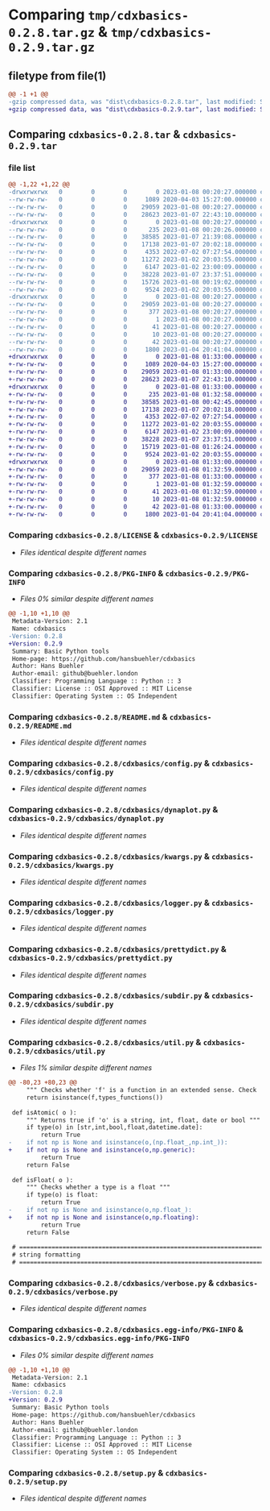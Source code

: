 # Comparing `tmp/cdxbasics-0.2.8.tar.gz` & `tmp/cdxbasics-0.2.9.tar.gz`

## filetype from file(1)

```diff
@@ -1 +1 @@
-gzip compressed data, was "dist\cdxbasics-0.2.8.tar", last modified: Sun Jan  8 00:20:27 2023, max compression
+gzip compressed data, was "dist\cdxbasics-0.2.9.tar", last modified: Sun Jan  8 01:33:00 2023, max compression
```

## Comparing `cdxbasics-0.2.8.tar` & `cdxbasics-0.2.9.tar`

### file list

```diff
@@ -1,22 +1,22 @@
-drwxrwxrwx   0        0        0        0 2023-01-08 00:20:27.000000 cdxbasics-0.2.8/
--rw-rw-rw-   0        0        0     1089 2020-04-03 15:27:00.000000 cdxbasics-0.2.8/LICENSE
--rw-rw-rw-   0        0        0    29059 2023-01-08 00:20:27.000000 cdxbasics-0.2.8/PKG-INFO
--rw-rw-rw-   0        0        0    28623 2023-01-07 22:43:10.000000 cdxbasics-0.2.8/README.md
-drwxrwxrwx   0        0        0        0 2023-01-08 00:20:27.000000 cdxbasics-0.2.8/cdxbasics/
--rw-rw-rw-   0        0        0      235 2023-01-08 00:20:26.000000 cdxbasics-0.2.8/cdxbasics/__init__.py
--rw-rw-rw-   0        0        0    38585 2023-01-07 21:39:08.000000 cdxbasics-0.2.8/cdxbasics/config.py
--rw-rw-rw-   0        0        0    17138 2023-01-07 20:02:18.000000 cdxbasics-0.2.8/cdxbasics/dynaplot.py
--rw-rw-rw-   0        0        0     4353 2022-07-02 07:27:54.000000 cdxbasics-0.2.8/cdxbasics/kwargs.py
--rw-rw-rw-   0        0        0    11272 2023-01-02 20:03:55.000000 cdxbasics-0.2.8/cdxbasics/logger.py
--rw-rw-rw-   0        0        0     6147 2023-01-02 23:00:09.000000 cdxbasics-0.2.8/cdxbasics/prettydict.py
--rw-rw-rw-   0        0        0    38228 2023-01-07 23:37:51.000000 cdxbasics-0.2.8/cdxbasics/subdir.py
--rw-rw-rw-   0        0        0    15726 2023-01-08 00:19:02.000000 cdxbasics-0.2.8/cdxbasics/util.py
--rw-rw-rw-   0        0        0     9524 2023-01-02 20:03:55.000000 cdxbasics-0.2.8/cdxbasics/verbose.py
-drwxrwxrwx   0        0        0        0 2023-01-08 00:20:27.000000 cdxbasics-0.2.8/cdxbasics.egg-info/
--rw-rw-rw-   0        0        0    29059 2023-01-08 00:20:27.000000 cdxbasics-0.2.8/cdxbasics.egg-info/PKG-INFO
--rw-rw-rw-   0        0        0      377 2023-01-08 00:20:27.000000 cdxbasics-0.2.8/cdxbasics.egg-info/SOURCES.txt
--rw-rw-rw-   0        0        0        1 2023-01-08 00:20:27.000000 cdxbasics-0.2.8/cdxbasics.egg-info/dependency_links.txt
--rw-rw-rw-   0        0        0       41 2023-01-08 00:20:27.000000 cdxbasics-0.2.8/cdxbasics.egg-info/requires.txt
--rw-rw-rw-   0        0        0       10 2023-01-08 00:20:27.000000 cdxbasics-0.2.8/cdxbasics.egg-info/top_level.txt
--rw-rw-rw-   0        0        0       42 2023-01-08 00:20:27.000000 cdxbasics-0.2.8/setup.cfg
--rw-rw-rw-   0        0        0     1800 2023-01-04 20:41:04.000000 cdxbasics-0.2.8/setup.py
+drwxrwxrwx   0        0        0        0 2023-01-08 01:33:00.000000 cdxbasics-0.2.9/
+-rw-rw-rw-   0        0        0     1089 2020-04-03 15:27:00.000000 cdxbasics-0.2.9/LICENSE
+-rw-rw-rw-   0        0        0    29059 2023-01-08 01:33:00.000000 cdxbasics-0.2.9/PKG-INFO
+-rw-rw-rw-   0        0        0    28623 2023-01-07 22:43:10.000000 cdxbasics-0.2.9/README.md
+drwxrwxrwx   0        0        0        0 2023-01-08 01:33:00.000000 cdxbasics-0.2.9/cdxbasics/
+-rw-rw-rw-   0        0        0      235 2023-01-08 01:32:58.000000 cdxbasics-0.2.9/cdxbasics/__init__.py
+-rw-rw-rw-   0        0        0    38585 2023-01-08 00:42:45.000000 cdxbasics-0.2.9/cdxbasics/config.py
+-rw-rw-rw-   0        0        0    17138 2023-01-07 20:02:18.000000 cdxbasics-0.2.9/cdxbasics/dynaplot.py
+-rw-rw-rw-   0        0        0     4353 2022-07-02 07:27:54.000000 cdxbasics-0.2.9/cdxbasics/kwargs.py
+-rw-rw-rw-   0        0        0    11272 2023-01-02 20:03:55.000000 cdxbasics-0.2.9/cdxbasics/logger.py
+-rw-rw-rw-   0        0        0     6147 2023-01-02 23:00:09.000000 cdxbasics-0.2.9/cdxbasics/prettydict.py
+-rw-rw-rw-   0        0        0    38228 2023-01-07 23:37:51.000000 cdxbasics-0.2.9/cdxbasics/subdir.py
+-rw-rw-rw-   0        0        0    15719 2023-01-08 01:26:24.000000 cdxbasics-0.2.9/cdxbasics/util.py
+-rw-rw-rw-   0        0        0     9524 2023-01-02 20:03:55.000000 cdxbasics-0.2.9/cdxbasics/verbose.py
+drwxrwxrwx   0        0        0        0 2023-01-08 01:33:00.000000 cdxbasics-0.2.9/cdxbasics.egg-info/
+-rw-rw-rw-   0        0        0    29059 2023-01-08 01:32:59.000000 cdxbasics-0.2.9/cdxbasics.egg-info/PKG-INFO
+-rw-rw-rw-   0        0        0      377 2023-01-08 01:33:00.000000 cdxbasics-0.2.9/cdxbasics.egg-info/SOURCES.txt
+-rw-rw-rw-   0        0        0        1 2023-01-08 01:32:59.000000 cdxbasics-0.2.9/cdxbasics.egg-info/dependency_links.txt
+-rw-rw-rw-   0        0        0       41 2023-01-08 01:32:59.000000 cdxbasics-0.2.9/cdxbasics.egg-info/requires.txt
+-rw-rw-rw-   0        0        0       10 2023-01-08 01:32:59.000000 cdxbasics-0.2.9/cdxbasics.egg-info/top_level.txt
+-rw-rw-rw-   0        0        0       42 2023-01-08 01:33:00.000000 cdxbasics-0.2.9/setup.cfg
+-rw-rw-rw-   0        0        0     1800 2023-01-04 20:41:04.000000 cdxbasics-0.2.9/setup.py
```

### Comparing `cdxbasics-0.2.8/LICENSE` & `cdxbasics-0.2.9/LICENSE`

 * *Files identical despite different names*

### Comparing `cdxbasics-0.2.8/PKG-INFO` & `cdxbasics-0.2.9/PKG-INFO`

 * *Files 0% similar despite different names*

```diff
@@ -1,10 +1,10 @@
 Metadata-Version: 2.1
 Name: cdxbasics
-Version: 0.2.8
+Version: 0.2.9
 Summary: Basic Python tools
 Home-page: https://github.com/hansbuehler/cdxbasics
 Author: Hans Buehler
 Author-email: github@buehler.london
 Classifier: Programming Language :: Python :: 3
 Classifier: License :: OSI Approved :: MIT License
 Classifier: Operating System :: OS Independent
```

### Comparing `cdxbasics-0.2.8/README.md` & `cdxbasics-0.2.9/README.md`

 * *Files identical despite different names*

### Comparing `cdxbasics-0.2.8/cdxbasics/config.py` & `cdxbasics-0.2.9/cdxbasics/config.py`

 * *Files identical despite different names*

### Comparing `cdxbasics-0.2.8/cdxbasics/dynaplot.py` & `cdxbasics-0.2.9/cdxbasics/dynaplot.py`

 * *Files identical despite different names*

### Comparing `cdxbasics-0.2.8/cdxbasics/kwargs.py` & `cdxbasics-0.2.9/cdxbasics/kwargs.py`

 * *Files identical despite different names*

### Comparing `cdxbasics-0.2.8/cdxbasics/logger.py` & `cdxbasics-0.2.9/cdxbasics/logger.py`

 * *Files identical despite different names*

### Comparing `cdxbasics-0.2.8/cdxbasics/prettydict.py` & `cdxbasics-0.2.9/cdxbasics/prettydict.py`

 * *Files identical despite different names*

### Comparing `cdxbasics-0.2.8/cdxbasics/subdir.py` & `cdxbasics-0.2.9/cdxbasics/subdir.py`

 * *Files identical despite different names*

### Comparing `cdxbasics-0.2.8/cdxbasics/util.py` & `cdxbasics-0.2.9/cdxbasics/util.py`

 * *Files 1% similar despite different names*

```diff
@@ -80,23 +80,23 @@
     """ Checks whether 'f' is a function in an extended sense. Check 'types_functions' for what is tested against"""
     return isinstance(f,types_functions())
 
 def isAtomic( o ):
     """ Returns true if 'o' is a string, int, float, date or bool """
     if type(o) in [str,int,bool,float,datetime.date]:
         return True
-    if not np is None and isinstance(o,(np.float_,np.int_)):
+    if not np is None and isinstance(o,np.generic):
         return True
     return False
 
 def isFloat( o ):
     """ Checks whether a type is a float """
     if type(o) is float:
         return True
-    if not np is None and isinstance(o,np.float_):
+    if not np is None and isinstance(o,np.floating):
         return True
     return False
 
 # =============================================================================
 # string formatting
 # =============================================================================
```

### Comparing `cdxbasics-0.2.8/cdxbasics/verbose.py` & `cdxbasics-0.2.9/cdxbasics/verbose.py`

 * *Files identical despite different names*

### Comparing `cdxbasics-0.2.8/cdxbasics.egg-info/PKG-INFO` & `cdxbasics-0.2.9/cdxbasics.egg-info/PKG-INFO`

 * *Files 0% similar despite different names*

```diff
@@ -1,10 +1,10 @@
 Metadata-Version: 2.1
 Name: cdxbasics
-Version: 0.2.8
+Version: 0.2.9
 Summary: Basic Python tools
 Home-page: https://github.com/hansbuehler/cdxbasics
 Author: Hans Buehler
 Author-email: github@buehler.london
 Classifier: Programming Language :: Python :: 3
 Classifier: License :: OSI Approved :: MIT License
 Classifier: Operating System :: OS Independent
```

### Comparing `cdxbasics-0.2.8/setup.py` & `cdxbasics-0.2.9/setup.py`

 * *Files identical despite different names*

